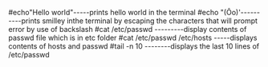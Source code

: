 #echo"Hello world"-----prints hello world in the terminal                                                                       #echo \"\(Ôo\)\'----------prints smilley inthe terminal by escaping the characters that will prompt error by use of backslash
#cat /etc/passwd ---------display contents of passwd file which is in etc folder
#cat /etc/passwd /etc/hosts -----displays contents of  hosts and passwd
#tail -n 10 --------displays the last 10 lines of /etc/passwd
